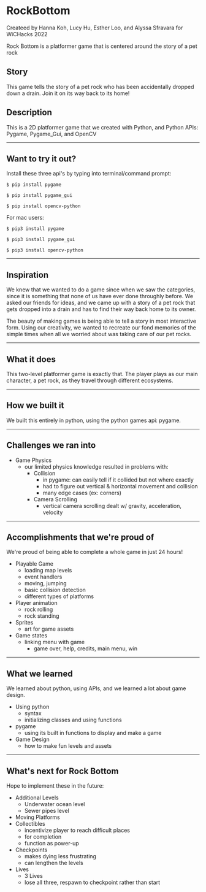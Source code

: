 # RockBottom
Createed by Hanna Koh, Lucy Hu, Esther Loo, and Alyssa Sfravara for WiCHacks 2022 

Rock Bottom is a platformer game that is centered around the story of a pet rock

## Story
This game tells the story of a pet rock who has been accidentally dropped down a drain. Join it on its way back to its home!

## Description
This is a 2D platformer game that we created with Python, and Python APIs: Pygame, Pygame_Gui, and OpenCV

--- 

## Want to try it out?
Install these three api's by typing into terminal/command prompt: 
```
$ pip install pygame
```
```
$ pip install pygame_gui
```
```
$ pip install opencv-python
```

For mac users:
```
$ pip3 install pygame
```
```
$ pip3 install pygame_gui
```
```
$ pip3 install opencv-python
```

---

## Inspiration
We knew that we wanted to do a game since when we saw the categories, since it is something that none of us have ever done throughly before. 
We asked our friends for ideas, and we came up with a story of a pet rock that gets dropped into a drain and has to find their way back home 
to its owner. 

The beauty of making games is being able to tell a story in most interactive form. Using our creativity, we wanted to recreate our fond memories 
of the simple times when all we worried about was taking care of our pet rocks.

--- 

## What it does
This two-level platformer game is exactly that. The player plays as our main character, a pet rock, as they travel through different ecosystems. 

--- 

## How we built it
We built this entirely in python, using the python games api: pygame.

--- 

## Challenges we ran into
- Game Physics
  - our limited physics knowledge resulted in problems with:
    - Collision
      - in pygame: can easily tell if it collided but not where exactly 
      - had to figure out vertical & horizontal movement and collision 
      - many edge cases (ex: corners)
    - Camera Scrolling 
      - vertical camera scrolling dealt w/ gravity, acceleration, velocity 

--- 

## Accomplishments that we're proud of
We're proud of being able to complete a whole game in just 24 hours!
- Playable Game
  - loading map levels
  - event handlers 
  - moving, jumping 
  - basic collision detection
  - different types of platforms
- Player animation 
  - rock rolling 
  - rock standing  
- Sprites 
  - art for game assets
- Game states
  - linking menu with game
    - game over, help, credits, main menu, win

--- 

## What we learned
We learned about python, using APIs, and we learned a lot about game design. 
- Using python 
  - syntax 
  - initializing classes and using functions
- pygame 
  - using its built in functions to display and make a game
- Game Design
  - how to make fun levels and assets 

--- 

## What's next for Rock Bottom
Hope to implement these in the future:
- Additional Levels
  - Underwater ocean level 
  - Sewer pipes level 
- Moving Platforms
- Collectibles
  - incentivize player to reach difficult places
  - for completion 
  - function as power-up
- Checkpoints 
  - makes dying less frustrating 
  - can lengthen the levels 
- Lives
  - 3 Lives 
  - lose all three, respawn to checkpoint rather than start


